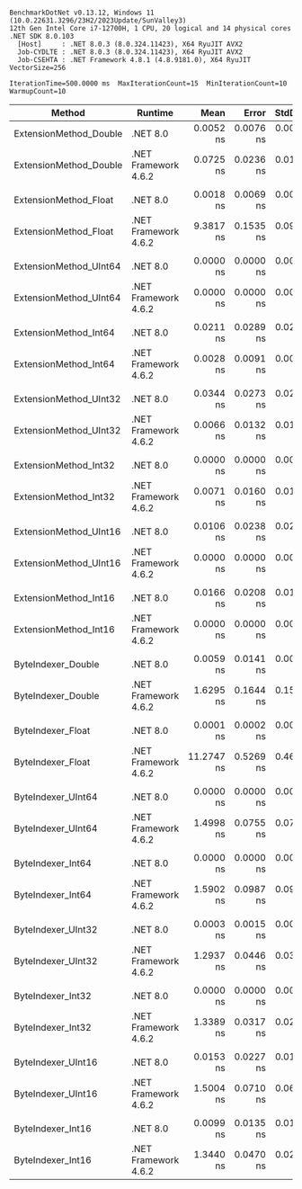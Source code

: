 ```

BenchmarkDotNet v0.13.12, Windows 11 (10.0.22631.3296/23H2/2023Update/SunValley3)
12th Gen Intel Core i7-12700H, 1 CPU, 20 logical and 14 physical cores
.NET SDK 8.0.103
  [Host]     : .NET 8.0.3 (8.0.324.11423), X64 RyuJIT AVX2
  Job-CYDLTE : .NET 8.0.3 (8.0.324.11423), X64 RyuJIT AVX2
  Job-CSEHTA : .NET Framework 4.8.1 (4.8.9181.0), X64 RyuJIT VectorSize=256

IterationTime=500.0000 ms  MaxIterationCount=15  MinIterationCount=10
WarmupCount=10

```

| Method                 | Runtime              |       Mean |     Error |    StdDev |     Median | Ratio | RatioSD |
|------------------------|----------------------|-----------:|----------:|----------:|-----------:|------:|--------:|
| ExtensionMethod_Double | .NET 8.0             |  0.0052 ns | 0.0076 ns | 0.0045 ns |  0.0045 ns |     ? |       ? |
| ExtensionMethod_Double | .NET Framework 4.6.2 |  0.0725 ns | 0.0236 ns | 0.0171 ns |  0.0673 ns |     ? |       ? |
|                        |                      |            |           |           |            |       |         |
| ExtensionMethod_Float  | .NET 8.0             |  0.0018 ns | 0.0069 ns | 0.0050 ns |  0.0000 ns |     ? |       ? |
| ExtensionMethod_Float  | .NET Framework 4.6.2 |  9.3817 ns | 0.1535 ns | 0.0914 ns |  9.3510 ns |     ? |       ? |
|                        |                      |            |           |           |            |       |         |
| ExtensionMethod_UInt64 | .NET 8.0             |  0.0000 ns | 0.0000 ns | 0.0000 ns |  0.0000 ns |     ? |       ? |
| ExtensionMethod_UInt64 | .NET Framework 4.6.2 |  0.0000 ns | 0.0000 ns | 0.0000 ns |  0.0000 ns |     ? |       ? |
|                        |                      |            |           |           |            |       |         |
| ExtensionMethod_Int64  | .NET 8.0             |  0.0211 ns | 0.0289 ns | 0.0271 ns |  0.0049 ns |     ? |       ? |
| ExtensionMethod_Int64  | .NET Framework 4.6.2 |  0.0028 ns | 0.0091 ns | 0.0071 ns |  0.0000 ns |     ? |       ? |
|                        |                      |            |           |           |            |       |         |
| ExtensionMethod_UInt32 | .NET 8.0             |  0.0344 ns | 0.0273 ns | 0.0255 ns |  0.0257 ns |     ? |       ? |
| ExtensionMethod_UInt32 | .NET Framework 4.6.2 |  0.0066 ns | 0.0132 ns | 0.0123 ns |  0.0000 ns |     ? |       ? |
|                        |                      |            |           |           |            |       |         |
| ExtensionMethod_Int32  | .NET 8.0             |  0.0000 ns | 0.0000 ns | 0.0000 ns |  0.0000 ns |     ? |       ? |
| ExtensionMethod_Int32  | .NET Framework 4.6.2 |  0.0071 ns | 0.0160 ns | 0.0150 ns |  0.0000 ns |     ? |       ? |
|                        |                      |            |           |           |            |       |         |
| ExtensionMethod_UInt16 | .NET 8.0             |  0.0106 ns | 0.0238 ns | 0.0211 ns |  0.0000 ns |     ? |       ? |
| ExtensionMethod_UInt16 | .NET Framework 4.6.2 |  0.0000 ns | 0.0000 ns | 0.0000 ns |  0.0000 ns |     ? |       ? |
|                        |                      |            |           |           |            |       |         |
| ExtensionMethod_Int16  | .NET 8.0             |  0.0166 ns | 0.0208 ns | 0.0184 ns |  0.0077 ns |     ? |       ? |
| ExtensionMethod_Int16  | .NET Framework 4.6.2 |  0.0000 ns | 0.0000 ns | 0.0000 ns |  0.0000 ns |     ? |       ? |
|                        |                      |            |           |           |            |       |         |
| ByteIndexer_Double     | .NET 8.0             |  0.0059 ns | 0.0141 ns | 0.0074 ns |  0.0030 ns |     ? |       ? |
| ByteIndexer_Double     | .NET Framework 4.6.2 |  1.6295 ns | 0.1644 ns | 0.1538 ns |  1.5537 ns |     ? |       ? |
|                        |                      |            |           |           |            |       |         |
| ByteIndexer_Float      | .NET 8.0             |  0.0001 ns | 0.0002 ns | 0.0002 ns |  0.0000 ns |     ? |       ? |
| ByteIndexer_Float      | .NET Framework 4.6.2 | 11.2747 ns | 0.5269 ns | 0.4670 ns | 11.1710 ns |     ? |       ? |
|                        |                      |            |           |           |            |       |         |
| ByteIndexer_UInt64     | .NET 8.0             |  0.0000 ns | 0.0000 ns | 0.0000 ns |  0.0000 ns |     ? |       ? |
| ByteIndexer_UInt64     | .NET Framework 4.6.2 |  1.4998 ns | 0.0755 ns | 0.0707 ns |  1.5064 ns |     ? |       ? |
|                        |                      |            |           |           |            |       |         |
| ByteIndexer_Int64      | .NET 8.0             |  0.0000 ns | 0.0000 ns | 0.0000 ns |  0.0000 ns |     ? |       ? |
| ByteIndexer_Int64      | .NET Framework 4.6.2 |  1.5902 ns | 0.0987 ns | 0.0923 ns |  1.5826 ns |     ? |       ? |
|                        |                      |            |           |           |            |       |         |
| ByteIndexer_UInt32     | .NET 8.0             |  0.0003 ns | 0.0015 ns | 0.0010 ns |  0.0000 ns |     ? |       ? |
| ByteIndexer_UInt32     | .NET Framework 4.6.2 |  1.2937 ns | 0.0446 ns | 0.0322 ns |  1.2922 ns |     ? |       ? |
|                        |                      |            |           |           |            |       |         |
| ByteIndexer_Int32      | .NET 8.0             |  0.0000 ns | 0.0000 ns | 0.0000 ns |  0.0000 ns |     ? |       ? |
| ByteIndexer_Int32      | .NET Framework 4.6.2 |  1.3389 ns | 0.0317 ns | 0.0209 ns |  1.3367 ns |     ? |       ? |
|                        |                      |            |           |           |            |       |         |
| ByteIndexer_UInt16     | .NET 8.0             |  0.0153 ns | 0.0227 ns | 0.0164 ns |  0.0122 ns |     ? |       ? |
| ByteIndexer_UInt16     | .NET Framework 4.6.2 |  1.5004 ns | 0.0710 ns | 0.0664 ns |  1.4624 ns |     ? |       ? |
|                        |                      |            |           |           |            |       |         |
| ByteIndexer_Int16      | .NET 8.0             |  0.0099 ns | 0.0135 ns | 0.0113 ns |  0.0103 ns |     ? |       ? |
| ByteIndexer_Int16      | .NET Framework 4.6.2 |  1.3440 ns | 0.0470 ns | 0.0280 ns |  1.3494 ns |     ? |       ? |
